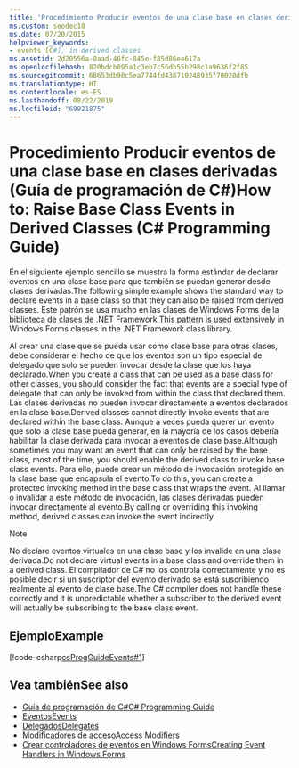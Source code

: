 ```yaml
---
title: 'Procedimiento Producir eventos de una clase base en clases derivadas: Guía de programación de C#'
ms.custom: seodec18
ms.date: 07/20/2015
helpviewer_keywords:
- events [C#], in derived classes
ms.assetid: 2d20556a-0aad-46fc-845e-f85d86ea617a
ms.openlocfilehash: 820bdcb895a1c3eb7c56db55b298c1a9636f2f85
ms.sourcegitcommit: 68653db98c5ea7744fd438710248935f70020dfb
ms.translationtype: HT
ms.contentlocale: es-ES
ms.lasthandoff: 08/22/2019
ms.locfileid: "69921875"
---
```

# <a name="how-to-raise-base-class-events-in-derived-classes-c-programming-guide"></a><span data-ttu-id="03706-102">Procedimiento Producir eventos de una clase base en clases derivadas (Guía de programación de C#)</span><span class="sxs-lookup"><span data-stu-id="03706-102">How to: Raise Base Class Events in Derived Classes (C# Programming Guide)</span></span>
<span data-ttu-id="03706-103">En el siguiente ejemplo sencillo se muestra la forma estándar de declarar eventos en una clase base para que también se puedan generar desde clases derivadas.</span><span class="sxs-lookup"><span data-stu-id="03706-103">The following simple example shows the standard way to declare events in a base class so that they can also be raised from derived classes.</span></span> <span data-ttu-id="03706-104">Este patrón se usa mucho en las clases de Windows Forms de la biblioteca de clases de .NET Framework.</span><span class="sxs-lookup"><span data-stu-id="03706-104">This pattern is used extensively in Windows Forms classes in the .NET Framework class library.</span></span>  
  
 <span data-ttu-id="03706-105">Al crear una clase que se pueda usar como clase base para otras clases, debe considerar el hecho de que los eventos son un tipo especial de delegado que solo se pueden invocar desde la clase que los haya declarado.</span><span class="sxs-lookup"><span data-stu-id="03706-105">When you create a class that can be used as a base class for other classes, you should consider the fact that events are a special type of delegate that can only be invoked from within the class that declared them.</span></span> <span data-ttu-id="03706-106">Las clases derivadas no pueden invocar directamente a eventos declarados en la clase base.</span><span class="sxs-lookup"><span data-stu-id="03706-106">Derived classes cannot directly invoke events that are declared within the base class.</span></span> <span data-ttu-id="03706-107">Aunque a veces pueda querer un evento que solo la clase base pueda generar, en la mayoría de los casos debería habilitar la clase derivada para invocar a eventos de clase base.</span><span class="sxs-lookup"><span data-stu-id="03706-107">Although sometimes you may want an event that can only be raised by the base class, most of the time, you should enable the derived class to invoke base class events.</span></span> <span data-ttu-id="03706-108">Para ello, puede crear un método de invocación protegido en la clase base que encapsula el evento.</span><span class="sxs-lookup"><span data-stu-id="03706-108">To do this, you can create a protected invoking method in the base class that wraps the event.</span></span> <span data-ttu-id="03706-109">Al llamar o invalidar a este método de invocación, las clases derivadas pueden invocar directamente al evento.</span><span class="sxs-lookup"><span data-stu-id="03706-109">By calling or overriding this invoking method, derived classes can invoke the event indirectly.</span></span>  
  
> [!NOTE]
> <span data-ttu-id="03706-110">No declare eventos virtuales en una clase base y los invalide en una clase derivada.</span><span class="sxs-lookup"><span data-stu-id="03706-110">Do not declare virtual events in a base class and override them in a derived class.</span></span> <span data-ttu-id="03706-111">El compilador de C# no los controla correctamente y no es posible decir si un suscriptor del evento derivado se está suscribiendo realmente al evento de clase base.</span><span class="sxs-lookup"><span data-stu-id="03706-111">The C# compiler does not handle these correctly and it is unpredictable whether a subscriber to the derived event will actually be subscribing to the base class event.</span></span>  
  
## <a name="example"></a><span data-ttu-id="03706-112">Ejemplo</span><span class="sxs-lookup"><span data-stu-id="03706-112">Example</span></span>  
 [!code-csharp[csProgGuideEvents#1](~/samples/snippets/csharp/VS_Snippets_VBCSharp/csProgGuideEvents/CS/Events.cs#1)]  
  
## <a name="see-also"></a><span data-ttu-id="03706-113">Vea también</span><span class="sxs-lookup"><span data-stu-id="03706-113">See also</span></span>

- [<span data-ttu-id="03706-114">Guía de programación de C#</span><span class="sxs-lookup"><span data-stu-id="03706-114">C# Programming Guide</span></span>](../index.md)
- [<span data-ttu-id="03706-115">Eventos</span><span class="sxs-lookup"><span data-stu-id="03706-115">Events</span></span>](./index.md)
- [<span data-ttu-id="03706-116">Delegados</span><span class="sxs-lookup"><span data-stu-id="03706-116">Delegates</span></span>](../delegates/index.md)
- [<span data-ttu-id="03706-117">Modificadores de acceso</span><span class="sxs-lookup"><span data-stu-id="03706-117">Access Modifiers</span></span>](../classes-and-structs/access-modifiers.md)
- [<span data-ttu-id="03706-118">Crear controladores de eventos en Windows Forms</span><span class="sxs-lookup"><span data-stu-id="03706-118">Creating Event Handlers in Windows Forms</span></span>](../../../framework/winforms/creating-event-handlers-in-windows-forms.md)
